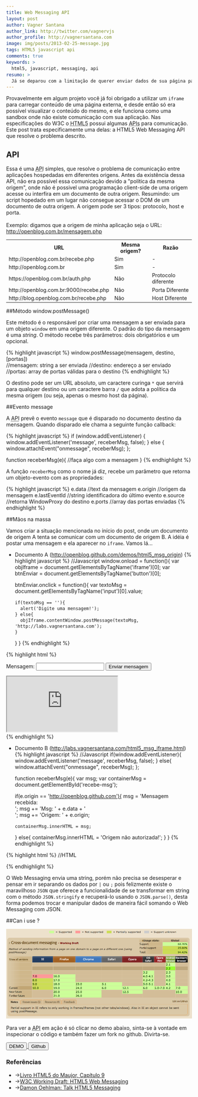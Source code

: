 ```yaml
---
title: Web Messaging API
layout: post
author: Vagner Santana
author_link: http://twitter.com/vagnervjs
author_profile: http://vagnersantana.com
image: img/posts/2013-02-25-message.jpg
tags: HTML5 javascript api
comments: true
keywords: >
  html5, javascript, messaging, api
resumo: >
  Já se deparou com a limitação de querer enviar dados de sua página para um iframe de um domínio diferente e não poder? Com essa <abbr title="Application Program Interface">API</abbr> isso se torna simples e fácil.
---
```


Provavelmente em algum projeto você já foi obrigado a utilizar um `iframe` para carregar conteúdo de uma página externa, e desde então só era possível visualizar o conteúdo do mesmo, e ele funciona como uma sandbox onde não existe comunicação com sua aplicação.
Nas especificações do W3C o <abbr title="HyperText Markup Language 5">HTML5</abbr> possui algumas <abbr title="Application Program Interface">APIs</abbr> para comunicação. Este post trata especificamente uma delas: a HTML5 Web Messaging API que resolve o problema descrito.

## API

Essa é uma <abbr title="Application Program Interface">API</abbr> simples, que resolve o problema de comunicação entre aplicações hospedadas em diferentes origens.
Antes da existência dessa API, não era possível essa comunicação devido a "política da mesma origem", onde não é possivel uma programação client-side de uma origem acesse ou interfira em um documento de outra origem. Resumindo: um script hopedado em um lugar não consegue acessar o DOM de um documento de outra origem. 
A origem pode ser 3 tipos: protocolo, host e porta.
<br><br>
Exemplo: digamos que a origem de minha aplicação seja o URL: http://openblog.com.br/mensagem.php

<div class="tbl">
  <table>
    <tr>
      <th>URL</th>
      <th>Mesma origem?</th>
      <th>Razão</th>
    </tr>
    <tr>
      <td>http://openblog.com.br/recebe.php</td>
      <td>Sim</td>
      <td>-</td>
    </tr>
    <tr>
      <td>http://openblog.com.br</td>
      <td>Sim</td>
      <td>-</td>
    </tr>
    <tr>
      <td>https://openblog.com.br/auth.php</td>
      <td>Não</td>
      <td>Protocolo diferente</td>
    </tr>
    <tr>
      <td>http://openblog.com.br:9000/recebe.php</td>
      <td>Não</td>
      <td>Porta Diferente</td>
    </tr>
    <tr>
      <td>http://blog.openblog.com.br/recebe.php</td>
      <td>Não</td>
      <td>Host Diferente</td>
    </tr>
  </table>
</div>
##Método window.postMessage()

Este método é o responsável por criar uma mensagem a ser enviada para um objeto `window` em uma origem diferente. O padrão do tipo da mensagem é uma <i>string</i>.
O método recebe três parâmetros: dois obrigatórios e um opcional. 

{% highlight javascript %}
  window.postMessage(mensagem, destino, [portas])  
  //mensagem: string a ser enviada
  //destino: endereço a ser enviado
  //portas: array de portas válidas para o destino
{% endhighlight %}

O destino pode ser um URL absoluto, um caractere curinga `*` que servirá para qualquer destino ou um caractere barra `/` que adota a política da mesma origem (ou seja, apenas o mesmo host da página).

##Evento message

A <abbr title="Application Program Interface">API</abbr> prevê o evento `message` que é disparado no documento destino da mensagem. Quando disparado ele chama a seguinte função callback:

{% highlight javascript %}
  if (window.addEventListener) {
      window.addEventListener('message', receberMsg, false);
  } else {
      window.attachEvent("onmessage", receberMsg);
  };

  function receberMsg(e){
      //faça algo com a mensagem
  }
{% endhighlight %}

A função `receberMsg` como o nome já diz, recebe um parâmetro que retorna um objeto-evento com as propriedades:

{% highlight javascript %}
  e.data //text da mensagem
  e.origin //origem da mensagem
  e.lastEventId //string identificadora do último evento
  e.source //retorna WindowProxy do destino
  e.ports //array das portas enviadas
{% endhighlight %}

##Mãos na massa

Vamos criar a situação mencionada no início do post, onde um documento de origem A tenta se comunicar com um documento de origem B.
A idéia é postar uma mensagem e ela aparecer no `iframe`. Vamos lá...

- Documento A (http://openblog.github.com/demos/html5_msg_origin)
{% highlight javascript %}
  //Javascript
  window.onload = function(){
    var objIframe = document.getElementsByTagName('iframe')[0];
    var btnEnviar =  document.getElementsByTagName('button')[0];

    btnEnviar.onclick = function(){
      var textoMsg = document.getElementsByTagName('input')[0].value;

      if(textoMsg == ''){
        alert('Digite uma mensagem!');
      } else{
        objIframe.contentWindow.postMessage(textoMsg, 'http://labs.vagnersantana.com');
      }
    }
  }
{% endhighlight %}

{% highlight html %}
  <!-- HTML -->
  <section>
    <p>
      <label>Mensagem: <input type="text"></label>
      <button type="button">Enviar mensagem</button>
    </p>
    <iframe src="http://labs.vagnersantana.com/html5_msg_iframe.html"></iframe>
  </section>
{% endhighlight %}

- Documento B (http://labs.vagnersantana.com/html5_msg_iframe.html)
{% highlight javascript %}
  //Javascript 
  if(window.addEventListener){
    window.addEventListener('message', receberMsg, false);
  } else{
    window.attachEvent("onmessage", receberMsg);
  };

  function receberMsg(e){
    var msg;
    var containerMsg = document.getElementById('recebe-msg');

    if(e.origin == 'http://openblog.github.com'){
      msg = 'Mensagem recebida: <br>';
      msg += 'Msg: ' + e.data + '<br>';
      msg += 'Origem: ' + e.origin;

      containerMsg.innerHTML = msg;
    } else{
      containerMsg.innerHTML = 'Origem não autorizada!';
    }
  }
{% endhighlight %}

{% highlight html %}
  //HTML
  <p id="recebe-msg"></p>
{% endhighlight %}

O Web Messaging envia uma string, porém não precisa se desesperar e pensar em ir separando os dados por `|` ou `;` pois felizmente existe o maravilhoso `JSON` que oferece a funcionalidade de se transformar em string com o método `JSON.stringify` e recuperá-lo usando o `JSON.parse()`, desta forma podemos trocar e manipular dados de maneira fácil somando o Web Messaging com JSON.

##Can i use ?

<a href="http://caniuse.com/#search=messaging" target="_blank" alt="Can i use: Web Messaging API" title="Can i use: Web Messaging API">
  <img src="/img/posts/ciu_messaging.png" alt="Can i use table of Web Messaging API">
</a>

Para ver a <abbr title="Application Program Interface">API</abbr> em ação é só clicar no demo abaixo, sinta-se à vontade em inspecionar o código e também fazer um fork no github. Divirta-se.


  <a href="/demos/html5_msg_origin/" alt="Demo" title="Demo" target="_blank">
    <button class="btn">DEMO</button>
  </a>

  <a href="https://github.com/vagnervjs/Web-Messaging-API" alt="Demo no github" title="Demo no github" target="_blank">
    <button class="btn">Github</button>
  </a>

<h3>Referências</h3>
  <ul>
    <li>→<a href="http://livrohtml5.com.br/" alt="Livro HTML5 do Maujor" title="Livro HTML5 do Maujor">Livro HTML5 do Maujor, Capítulo 9</a></li>
    <li>→<a href="http://www.w3.org/TR/2010/WD-webmessaging-20101118/" alt="W3C Working Draft: HTML5 Web Messaging" title="W3C Working Draft: HTML5 Web Messaging">W3C Working Draft: HTML5 Web Messaging</a></li>
    <li>→<a href="https://github.com/DamonOehlman/talk-html5-messaging" alt="Damon Oehlman: Talk HTML5 Messaging" title="Damon Oehlman: Talk HTML5 Messaging">Damon Oehlman: Talk HTML5 Messaging</a></li>
  </ul>


<div class="fb-like" data-href="http://openblog.github.com/2013/02/25/html5-web-messaging-api/" data-send="true" data-layout="button_count" data-width="450" data-show-faces="true" data-font="verdana"></div>
